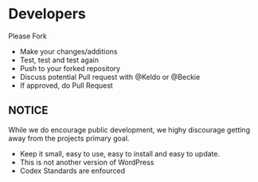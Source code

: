 # Developers
Please Fork
- Make your changes/additions
- Test, test and test again
- Push to your forked repository
- Discuss potential Pull request with @Keldo or @Beckie
- If approved, do Pull Request


## NOTICE
While we do encourage public development, we highy discourage getting away from the projects primary goal.
 - Keep it small, easy to use, easy to install and easy to update.
 - This is not another version of WordPress
 - Codex Standards are enfourced
